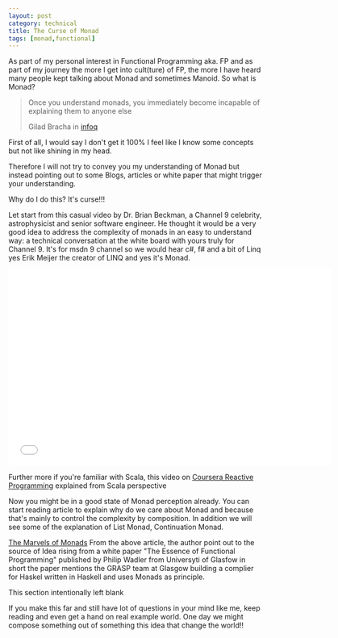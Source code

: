 ```yaml
---
layout: post
category: technical
title: The Curse of Monad
tags: [monad,functional]
---
```


<p>As part of my personal interest in Functional Programming aka. FP and as part of my journey the more I get into cult(ture) of FP, the more I have heard many people kept talking about Monad and sometimes Manoid. So what is Monad?</p>

<blockquote class="blockquote-reverse">
  <p>Once you understand monads, you immediately become incapable of explaining them to anyone else</p>
  <footer>Gilad Bracha in <a href= "http://www.infoq.com/presentations/functional-pros-cons">infoq</a></footer>
</blockquote>

<!-- read more -->

<p>First of all, I would say I don't get it 100% I feel like I know some concepts but not like shining in my head.</p>

<p>Therefore I will not try to convey you my understanding of Monad but instead pointing out to some Blogs, articles or white paper that might trigger your understanding.</p>

<p>Why do I do this? It's curse!!!</p>

<p>Let start from this casual video by Dr. Brian Beckman, a Channel 9 celebrity, astrophysicist and senior software engineer. He thought it would be a very good idea to address the complexity of monads in an easy to understand way: a technical conversation at the white board with yours truly for Channel 9. It's for msdn 9 channel so we would hear c#, f# and a bit of Linq yes Erik Meijer the creator of LINQ and yes it's Monad.</p>

<div class="row-fluid">
	<iframe class="container" width="640" height="390" src="//www.youtube.com/embed/ZhuHCtR3xq8" frameborder="0" allowfullscreen="">youtube video</iframe>
</div>

<p>Further more if you're familiar with Scala, this video on <a target="_blank" href="https://class.coursera.org/reactive-001/lecture/27/">Coursera Reactive Programming</a> explained from Scala perspective</p>

<p>
Now you might be in a good state of Monad perception already. You can start reading article to explain why do we care about Monad and because that's mainly to control the complexity by composition. In addition we will see some of the explanation of List Monad, Continuation Monad.
</p>

<p><a target="_blank" href="http://blogs.msdn.com/b/wesdyer/archive/2008/01/11/the-marvels-of-monads.aspx">The Marvels of Monads</a>
From the above article, the author point out to the source of Idea rising from a white paper "The Essence of Functional Programming" published by Philip Wadler from Universyti of Glasfow in short the paper mentions the GRASP team at Glasgow building a complier for Haskel written in Haskell and uses Monads as principle.</p>
 
<p>This section intentionally left blank</p>
 
<p>If you make this far and still have lot of questions in your mind like me, keep reading and even get a hand on real example world.
One day we might compose something out of something this idea that change the world!!
</p>